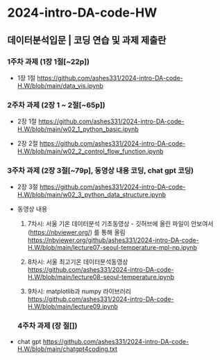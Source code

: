 # 2024-intro-DA-code-HW
## 데이터분석입문  |  코딩 연습 및 과제 제출란


### 1주차 과제 (1장 1절[~22p])

* 1장 1절
https://github.com/ashes331/2024-intro-DA-code-H.W/blob/main/data_vis.ipynb




### 2주차 과제 (2장 1 ~ 2절[~65p])

* 2장 1절
https://github.com/ashes331/2024-intro-DA-code-H.W/blob/main/w02_1_python_basic.ipynb

* 2장 2절
https://github.com/ashes331/2024-intro-DA-code-H.W/blob/main/w02_2_control_flow_function.ipynb




### 3주차 과제 (2장 3절[~79p], 동영상 내용 코딩, chat gpt 코딩)

* 2장 3절
https://github.com/ashes331/2024-intro-DA-code-H.W/blob/main/w02_3_python_data_structure.ipynb
  

* 동영상 내용
  1. 7차시: 서울 기온 데이터분석 기초동영상 - 깃허브에 올린 파일이 안보여서 (https://nbviewer.org/) 를 통해 올림
     https://nbviewer.org/github/ashes331/2024-intro-DA-code-H.W/blob/main/lecture07-seoul-temperature-mpl-np.ipynb
  
  2. 8차시: 서울 최고기온 데이터분석동영상
     https://github.com/ashes331/2024-intro-DA-code-H.W/blob/main/lecture08-seoul-temperature.ipynb
   
  3. 9차시: matplotlib과 numpy 라이브러리
     https://github.com/ashes331/2024-intro-DA-code-H.W/blob/main/lecture09.ipynb




  ### 4주차 과제 (장 절[])
  

* chat gpt
  https://github.com/ashes331/2024-intro-DA-code-H.W/blob/main/chatgpt4coding.txt  
